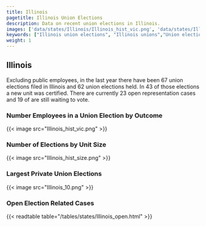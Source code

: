 ```yaml
---
title: Illinois
pagetitle: Illinois Union Elections
description: Data on recent union elections in Illinois.
images: ['data/states/Illinois/Illinois_hist_vic.png', 'data/states/Illinois/Illinois_hist_size.png', 'data/states/Illinois/Illinois_10.png']
keywords: ["Illinois union elections", "Illinois unions","Union elections"]
weight: 1
---
```

##  Illinois

Excluding public employees, in the last year there have been 67 union elections filed in Illinois and 62 union elections held. In 43 of those elections a new unit was certified. There are currently 23 open representation cases and 19 of are still waiting to vote.

### Number Employees in a Union Election by Outcome
{{< image src="Illinois_hist_vic.png" >}}

### Number of Elections by Unit Size
{{< image src="Illinois_hist_size.png" >}}

### Largest Private Union Elections
{{< image src="Illinois_10.png" >}}

### Open Election Related Cases
{{< readtable table="/tables/states/Illinois_open.html" >}}


